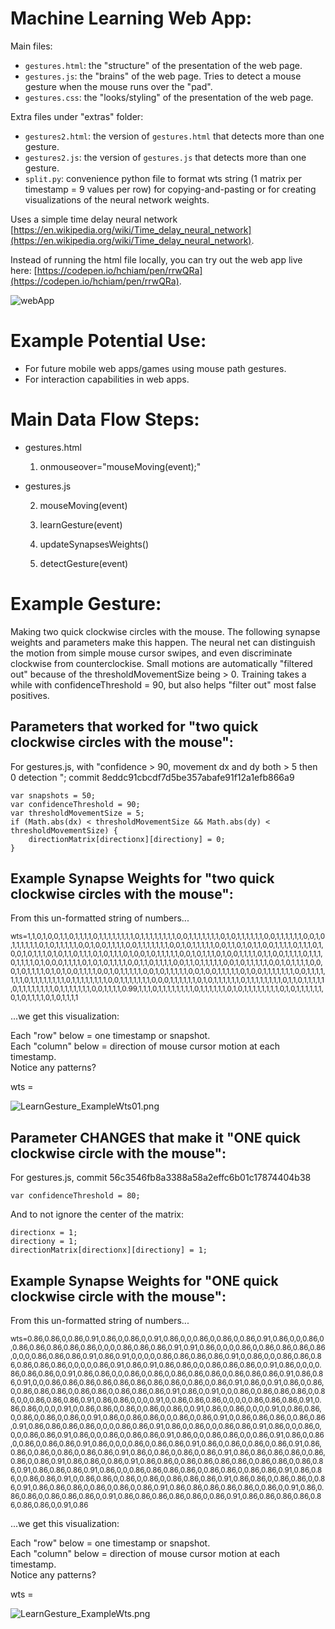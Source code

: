 # Machine Learning Web App:

Main files:
* `gestures.html`:  the "structure" of the presentation of the web page.
* `gestures.js`:  the "brains" of the web page. Tries to detect a mouse gesture when the mouse runs over the "pad".
* `gestures.css`:  the "looks/styling" of the presentation of the web page.

Extra files under "extras" folder:
* `gestures2.html`:  the version of `gestures.html` that detects more than one gesture.
* `gestures2.js`:  the version of `gestures.js` that detects more than one gesture.
* `split.py`:  convenience python file to format wts string (1 matrix per timestamp = 9 values per row) for copying-and-pasting or for creating visualizations of the neural network weights.

Uses a simple time delay neural network [https://en.wikipedia.org/wiki/Time_delay_neural_network](https://en.wikipedia.org/wiki/Time_delay_neural_network).

Instead of running the html file locally, you can try out the web app live here: [https://codepen.io/hchiam/pen/rrwQRa](https://codepen.io/hchiam/pen/rrwQRa).

![webApp](https://github.com/hchiam/machineLearning/blob/master/pictures/LearnGesture.png "a web app that tries to detect a gesture when the mouse runs over the 'pad'")

# Example Potential Use:

* For future mobile web apps/games using mouse path gestures.
* For interaction capabilities in web apps.

# Main Data Flow Steps:

* gestures.html

    1) onmouseover="mouseMoving(event);"

* gestures.js

    2) mouseMoving(event)

    3) learnGesture(event)

    4) updateSynapsesWeights()

    5) detectGesture(event)

# Example Gesture:

Making two quick clockwise circles with the mouse.  The following synapse weights and parameters make this happen.  The neural net can distinguish the motion from simple mouse cursor swipes, and even discriminate clockwise from counterclockise.  Small motions are automatically "filtered out" because of the thresholdMovementSize being > 0.  Training takes a while with confidenceThreshold = 90, but also helps "filter out" most false positives.

## Parameters that worked for "two quick clockwise circles with the mouse":

For gestures.js, with "confidence > 90, movement dx and dy both > 5 then 0 detection "; commit 8eddc91cbcdf7d5be357abafe91f12a1efb866a9

```
var snapshots = 50;
var confidenceThreshold = 90;
var thresholdMovementSize = 5;
if (Math.abs(dx) < thresholdMovementSize && Math.abs(dy) < thresholdMovementSize) {
    directionMatrix[directionx][directiony] = 0;
}
```

## Example Synapse Weights for "two quick clockwise circles with the mouse":

From this un-formatted string of numbers...

<sub>wts=1,1,0,1,0,0,1,1,0,1,1,1,1,0,1,1,1,1,1,1,1,1,0,1,1,1,1,1,1,1,1,0,0,1,1,1,1,1,1,1,0,1,0,1,1,1,1,1,1,0,0,1,1,1,1,1,1,0,0,1,0,1,1,1,1,1,1,0,1,0,1,1,1,1,1,0,0,1,0,0,1,1,1,1,0,0,1,1,1,1,1,1,1,0,0,1,0,1,1,1,1,1,0,0,1,1,0,1,0,1,1,0,0,1,1,1,1,0,1,1,1,0,1,0,0,1,0,1,1,1,0,1,0,1,1,0,1,1,1,0,1,0,1,1,1,0,1,0,0,1,0,1,1,1,1,1,0,0,1,0,1,1,1,0,1,0,0,1,1,1,1,0,1,1,0,0,1,1,1,1,0,1,1,1,0,1,1,1,1,0,1,0,0,0,1,1,1,1,0,1,0,1,0,1,1,1,1,0,0,1,1,0,1,1,1,1,0,0,1,1,0,1,1,1,1,1,0,0,1,0,1,1,1,1,1,0,0,1,0,1,1,1,1,0,0,0,1,0,1,1,1,1,0,1,0,1,0,0,1,1,1,1,0,0,1,0,1,1,1,1,1,0,0,1,0,1,1,1,1,1,0,0,1,0,0,1,1,1,1,1,0,1,0,0,1,1,1,1,1,1,1,0,0,1,1,1,1,1,1,1,0,1,1,1,1,1,1,1,1,0,1,1,1,1,1,1,1,1,0,0,1,1,1,1,1,1,1,0,0,0,1,1,1,1,1,1,0,1,0,1,1,1,1,1,1,0,1,1,1,1,1,1,1,1,0,1,1,0,1,1,1,1,1,0,1,1,1,1,1,1,1,1,0,1,1,1,1,1,1,1,0,0,1,1,1,1,0.99,1,1,1,0,1,1,1,1,1,1,1,1,0,1,1,1,1,1,1,0,1,0,1,1,1,1,1,1,1,1,0,1,0,1,1,1,1,1,1,0,1,0,1,1,1,1,0,1,0,1,1,1,1</sub>

...we get this visualization:

Each "row" below = one timestamp or snapshot.  
Each "column" below = direction of mouse cursor motion at each timestamp.  
Notice any patterns?

wts = 

![LearnGesture_ExampleWts01.png](https://github.com/hchiam/machineLearning/blob/master/pictures/LearnGesture_ExampleWts01.png )

## Parameter CHANGES that make it "ONE quick clockwise circle with the mouse":

For gestures.js, commit 56c3546fb8a3388a58a2effc6b01c17874404b38

```
var confidenceThreshold = 80;
```

And to not ignore the center of the matrix:


```
directionx = 1;
directiony = 1;
directionMatrix[directionx][directiony] = 1;
```

## Example Synapse Weights for "ONE quick clockwise circle with the mouse":

From this un-formatted string of numbers...

<sub>wts=0.86,0.86,0,0.86,0.91,0.86,0,0.86,0,0.91,0.86,0,0,0.86,0,0.86,0,0.86,0.91,0.86,0,0,0.86,0,0.86,0.86,0.86,0.86,0.86,0,0,0,0.86,0.86,0.86,0.91,0.91,0.86,0,0,0,0.86,0,0.86,0.86,0.86,0.86,0,0,0,0.86,0.86,0.86,0.91,0.86,0.91,0,0,0,0,0.86,0.86,0.86,0.86,0.91,0,0.86,0,0,0.86,0.86,0.86,0.86,0.86,0.86,0,0,0,0,0.86,0.91,0.86,0.91,0.86,0.86,0,0,0.86,0.86,0.86,0,0.91,0.86,0,0,0,0.86,0.86,0.86,0,0.91,0.86,0.86,0,0,0.86,0,0.86,0,0.86,0.86,0.86,0,0.86,0.86,0.86,0.91,0.86,0.86,0.91,0,0,0.86,0.86,0.86,0.86,0.86,0.86,0.86,0.86,0,0.86,0,0.86,0.91,0.86,0,0.91,0.86,0,0.86,0,0.86,0.86,0.86,0,0.86,0.86,0,0.86,0.86,0.86,0.91,0.86,0,0.91,0,0,0.86,0,0.86,0.86,0.86,0,0.86,0,0,0.86,0.86,0.86,0.91,0.86,0.86,0,0,0,0.91,0,0.86,0.86,0.86,0,0,0,0,0.86,0.86,0.86,0.91,0.86,0.86,0,0,0,0.91,0,0.86,0.86,0,0.86,0,0.86,0,0.86,0,0.91,0.86,0,0.86,0,0,0,0.91,0,0.86,0.86,0,0.86,0,0.86,0,0.86,0,0.91,0.86,0,0.86,0.86,0,0,0.86,0,0.86,0.91,0,0.86,0.86,0.86,0,0.86,0.86,0.91,0.86,0.86,0.86,0.86,0,0,0,0.86,0.86,0.91,0.86,0,0.86,0,0,0.86,0.86,0.91,0.86,0,0,0.86,0,0,0,0.86,0.86,0.91,0.86,0,0,0.86,0,0.86,0.86,0.91,0.86,0,0,0.86,0.86,0,0,0.86,0.91,0.86,0,0.86,0,0.86,0,0.86,0.86,0.91,0.86,0,0,0,0.86,0,0.86,0.86,0.91,0.86,0,0.86,0,0.86,0,0.86,0.91,0.86,0.86,0,0.86,0,0.86,0,0.86,0.86,0.91,0.86,0,0.86,0,0.86,0,0.86,0.91,0.86,0.86,0.86,0.86,0,0.86,0.86,0,0.86,0.91,0.86,0.86,0,0.86,0.91,0.86,0.86,0,0.86,0.86,0.86,0.86,0,0.86,0.86,0,0.86,0.86,0.91,0.86,0.86,0.86,0.91,0.86,0,0,0.86,0.86,0.86,0.86,0,0.86,0.86,0,0.86,0.86,0.91,0.86,0.86,0,0.86,0.86,0.91,0,0.86,0.86,0,0.86,0,0.86,0,0.86,0.86,0.86,0.91,0.86,0.86,0,0.86,0.86,0,0.86,0.91,0.86,0.86,0.86,0,0.86,0,0.86,0,0.86,0.91,0.86,0.86,0.86,0.86,0.86,0,0.86,0,0.91,0.86,0.86,0.86,0,0.86,0.86,0.86,0,0.91,0.86,0.86,0.86,0.86,0.86,0,0.86,0.91,0.86,0.86,0.86,0.86,0.86,0.86,0.86,0,0.91,0.86</sub>

...we get this visualization:

Each "row" below = one timestamp or snapshot.  
Each "column" below = direction of mouse cursor motion at each timestamp.  
Notice any patterns?

wts = 

![LearnGesture_ExampleWts.png](https://github.com/hchiam/machineLearning/blob/master/pictures/LearnGesture_ExampleWts.png )